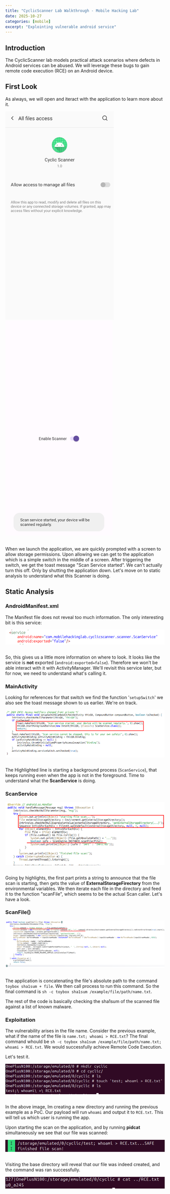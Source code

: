 ```yaml
---
title: "CyclicScanner Lab Walkthrough - Mobile Hacking Lab"
date: 2025-10-27
categories: [mobile]
excerpt: "Explointing vulnerable android service"
---
```


## Introduction

The CyclicScanner lab models practical attack scenarios where defects in Android services can be abused. We will leverage these bugs to gain remote code execution (RCE) on an Android device.

## First Look

As always, we will open and iteract with the application to learn more about it.
<br>

<div class="image-row">
  <img src="../images/cyclic/perm.png" alt="permission Screen">
  <img src="../images/cyclic/enable.png" alt="Enable Screen">
</div>
<br>

When we launch the application, we are quickly prompted with a screen to allow storage permissions.
Upon allowing we can get to the application which is a simple switch in the middle of a screen.
After triggering the switch, we get the toast message "Scan Service started".
We can't actually turn this off. Only by shutting the application down.
Let's move on to static analysis to understand what this Scanner is doing.

## Static Analysis

### AndroidManifest.xml

The Manifest file does not reveal too much information. The only interesting bit is this service:
<br>

<div style="display: flex; justify-content: center;">
    <img src="../images/cyclic/Manifest.png" width="100%">
</div>
<br>

So, this gives us a little more information on where to look. It looks like the service is **not** exported (`android:exported=false`). Therefore we won't be able interact with it with ActivityManager. We'll revisit this service later, but for now, we need to understand what's calling it.

### MainActivity

Looking for references for that switch we find the function '`setupSwitch`' we also see the toast message shown to us earlier. We're on track.
<br>

<div style="display: flex; justify-content: center;">
    <img src="../images/cyclic/MainActivityStartService.png" width="100%">
</div>
<br>

The Highlighted line is starting a background process (`ScanService`), that keeps running even when the app is not in the foreground.
Time to understand what the **ScanService** is doing.

### ScanService

<div style="display: flex; justify-content: center;">
    <img src="../images/cyclic/ScanService.png" width="100%">
</div>
<br>

Going by highlights, the first part prints a string to announce that the file scan is starting, then gets the value of **ExternalStorageFirectory** from the environmental variables.
We then iterate each file in the directory and feed it to the function "scanFile", which seems to be the actual Scan caller. Let's have a look.

### ScanFile()


<div style="display: flex; justify-content: center;">
    <img src="../images/cyclic/startScan.png" width="100%">
</div>
<br>

The application is concatenating the file's absolute path to the command `toybox sha1sum + file`. We then call process to run this command. So the final command is `sh -c toybox sha1sum /example/file/path/name.txt`.

The rest of the code is basically checking the sha1sum of the scanned file against a list of known malware.

### Exploitation

The vulnerability arises in the file name. Consider the previous example, what if the name of the file is `name.txt; whoami > RCE.txt`?
The final command whould be `sh -c toybox sha1sum /example/file/path/name.txt; whoami > RCE.txt`.
We would successfully achieve Remote Code Execution.

Let's test it.

<div style="display: flex; justify-content: center;">
    <img src="../images/cyclic/touch-RCE.png" width="100%">
</div>
<br>

In the above image, Im creating a new directory and running the previous example as a PoC.
Our payload will run `whoami` and output it to `RCE.txt`. This will tell us which user is running the app.
<br>

Upon starting the scan on the application, and by running **pidcat** simultaneously we see that our file was scanned:

<div style="display: flex; justify-content: center;">
    <img src="../images/cyclic/pidcat-cyclicscanner.png" width="100%">
</div>
<br>

Visiting the base directory will reveal that our file was indeed created, and the command was ran successfully.

<div style="display: flex; justify-content: center;">
    <img src="../images/cyclic/rce_confirmed.png" width="100%">
</div>
<br>